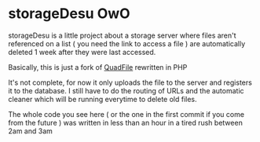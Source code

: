 # storageDesu OwO

storageDesu is a little project about a storage server where files aren't referenced on a list ( you need the link to access a file ) are automatically deleted 1 week after they were last accessed.

Basically, this is just a fork of [QuadFile](https://github.com/QuadPiece/QuadFile) rewritten in PHP

It's not complete, for now it only uploads the file to the server and registers it to the database. I still have to do the routing of URLs and the automatic cleaner which will be running everytime to delete old files.

The whole code you see here ( or the one in the first commit if you come from the future ) was written in less than an hour in a tired rush between 2am and 3am
